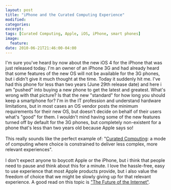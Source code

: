 ```yaml
---
layout: post
title: "iPhone and the Curated Computing Experience"
modified:
categories: 
excerpt:
tags: [Curated Computing, Apple, iOS, iPhone, smart phones]
image:
  feature:
date: 2010-06-21T21:46:00-04:00
---
```

I'm sure you've heard by now about the new iOS 4 for the iPhone that was just released today. I'm an owner of an iPhone 3G and had already heard that some features of the new OS will not be available for the 3G phones, but i didn't give it much thought at the time. Today it suddenly hit me. I've had this phone for less than two years (June 29th release date) and here i am "pushed" into buying a new phone to get the latest and greatest. What's wrong with that picture? Is that the new "standard" for how long you should keep a smartphone for? I'm in the IT profession and understand hardware limitations, but in most cases an OS vendor posts the minimum requirements for their new OS, but doesn't decide on behalf of their users what's "good" for them. I wouldn't mind having some of the new features turned off by default for the 3G phones, but completely non-existent for a phone that's less than two years old because Apple says so!  
<br>
This really sounds like the perfect example of:
"[Curated Computing](http://arstechnica.com/gadgets/news/2010/05/curated-computing-whats-next-for-devices-in-a-post-ipad-world.ars): a mode of computing where choice is constrained to deliver less complex, more relevant experiences".  
<br>
I don't expect anyone to boycott Apple or the iPhone, but i think that people need to pause and think about this for a minute. I love the hassle-free, easy to use experience that most Apple products provide, but i also value the freedom of choice that we might be slowly giving up for that relevant experience. A good read on this topic is ["The Future of the Internet"](http://www.amazon.com/Future-Internet-How-Stop/dp/0300151241/ref=sr_1_1?ie=UTF8&s=books&qid=1277174559&sr=8-1).
